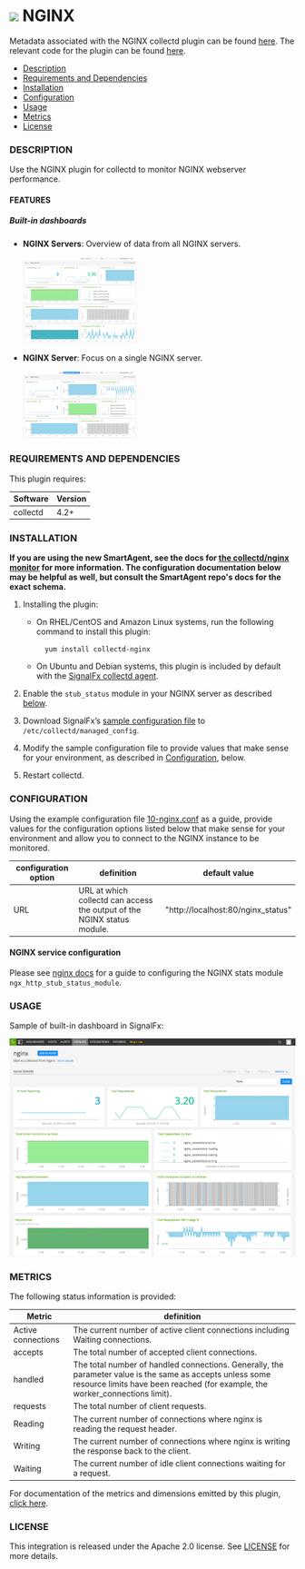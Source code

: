 # ![](https://github.com/signalfx/integrations/blob/master/collectd-nginx/img/integrations_nginx.png) NGINX

Metadata associated with the NGINX collectd plugin can be found [here](https://github.com/signalfx/integrations/tree/release/collectd-nginx). The relevant code for the plugin can be found [here](https://github.com/signalfx/collectd/blob/master/src/nginx.c).

- [Description](#description)
- [Requirements and Dependencies](#requirements-and-dependencies)
- [Installation](#installation)
- [Configuration](#configuration)
- [Usage](#usage)
- [Metrics](#metrics)
- [License](#license)

### DESCRIPTION

Use the NGINX plugin for collectd to monitor NGINX webserver performance.

#### FEATURES

##### Built-in dashboards

- **NGINX Servers**: Overview of data from all NGINX servers.

  [<img src='./img/dashboard_nginx_servers.png' width=200px>](./img/dashboard_nginx_servers.png)

- **NGINX Server**: Focus on a single NGINX server.

  [<img src='./img/dashboard_nginx_server.png' width=200px>](./img/dashboard_nginx_server.png)  

### REQUIREMENTS AND DEPENDENCIES

This plugin requires:

| Software          | Version        |
|-------------------|----------------|
| collectd |  4.2+  |

### INSTALLATION

**If you are using the new SmartAgent, see the docs for [the collectd/nginx
monitor](https://github.com/signalfx/signalfx-agent/tree/master/docs/monitors/collectd-nginx.md)
for more information.  The configuration documentation below may be helpful as
well, but consult the SmartAgent repo's docs for the exact schema.**


1. Installing the plugin:
    * On RHEL/CentOS and Amazon Linux systems, run the following command to install this plugin:

            yum install collectd-nginx

    * On Ubuntu and Debian systems, this plugin is included by default with the [SignalFx collectd agent](https://github.com/signalfx/integrations/tree/master/collectd)[](sfx_link:sfxcollectd).

2. Enable the `stub_status` module in your NGINX server as described [below](#configuration).

3. Download SignalFx’s <a target="_blank" href="https://github.com/signalfx/integrations/blob/master/collectd-nginx/10-nginx.conf">sample configuration file</a> to `/etc/collectd/managed_config`.

4. Modify the sample configuration file to provide values that make sense for your environment, as described in [Configuration](#configuration), below.

5. Restart collectd.

### CONFIGURATION

Using the example configuration file <a target="_blank" href="https://github.com/signalfx/integrations/blob/master/collectd-nginx/10-nginx.conf">10-nginx.conf</a> as a guide, provide values for the configuration options listed below that make sense for your environment and allow you to connect to the NGINX instance to be monitored.

| configuration option | definition | default value |
| ---------------------|------------|---------------|
| URL | URL at which collectd can access the output of the NGINX status module.  | "http://localhost:80/nginx_status" |

#### NGINX service configuration

Please see <a target="_blank" href="http://nginx.org/en/docs/http/ngx_http_stub_status_module.html">nginx docs</a> for a guide to configuring the NGINX stats module `ngx_http_stub_status_module`.

### USAGE

Sample of built-in dashboard in SignalFx:

![](././img/dashboard_nginx.png)

### METRICS

The following status information is provided:

| Metric | definition |
| -------|-------------|
|Active connections| The current number of active client connections including Waiting connections.|
|accepts|The total number of accepted client connections.|
|handled|The total number of handled connections. Generally, the parameter value is the same as accepts unless some resource limits have been reached (for example, the worker\_connections limit).|
|requests|The total number of client requests.|
|Reading|The current number of connections where nginx is reading the request header.|
|Writing|The current number of connections where nginx is writing the response back to the client.|
|Waiting|The current number of idle client connections waiting for a request.|


For documentation of the metrics and dimensions emitted by this plugin, [click here](./docs).

### LICENSE

This integration is released under the Apache 2.0 license. See [LICENSE](./LICENSE) for more details.
